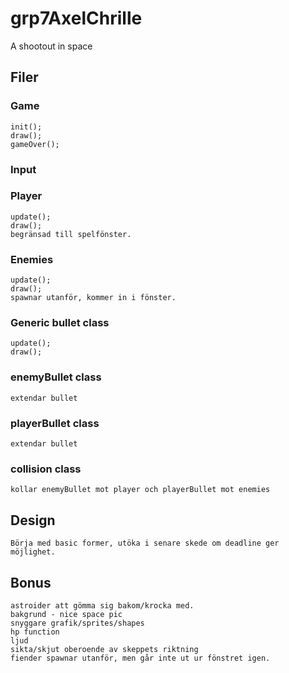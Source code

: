 # grp7AxelChrille
A shootout in space

## Filer
### Game
	init();
	draw();
	gameOver();

### Input

### Player
	update();
	draw();
	begränsad till spelfönster.

### Enemies
	update();
	draw();
	spawnar utanför, kommer in i fönster.

### Generic bullet class
	update();
	draw();

### enemyBullet class
	extendar bullet

### playerBullet class
	extendar bullet

### collision class
	kollar enemyBullet mot player och playerBullet mot enemies


## Design
	Börja med basic former, utöka i senare skede om deadline ger möjlighet.

## Bonus
	astroider att gömma sig bakom/krocka med.
	bakgrund - nice space pic
	snyggare grafik/sprites/shapes
	hp function
	ljud
	sikta/skjut oberoende av skeppets riktning
	fiender spawnar utanför, men går inte ut ur fönstret igen.

